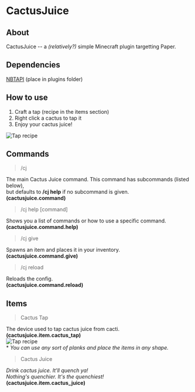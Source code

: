 # CactusJuice

## About

CactusJuice -- a _(relatively?)_ simple Minecraft plugin targetting Paper.

## Dependencies

[NBTAPI](https://www.spigotmc.org/resources/nbt-api.7939/) (place in plugins folder)

## How to use

1. Craft a tap (recipe in the items section)
2. Right click a cactus to tap it
3. Enjoy your cactus juice!

![Tap recipe](https://i.imgur.com/TVTTiLo.png)

## Commands

>/cj

The main Cactus Juice command. This command has subcommands (listed below), \
but defaults to **/cj help** if no subcommand is given. \
**(cactusjuice.command)**

>/cj help [command]

Shows you a list of commands or how to use a specific command. \
**(cactusjuice.command.help)**

>/cj give <item>

Spawns an item and places it in your inventory. \
**(cactusjuice.command.give)**

>/cj reload

Reloads the config. \
**(cactusjuice.command.reload)**

## Items

>Cactus Tap

The device used to tap cactus juice from cacti. \
**(cactusjuice.item.cactus_tap)** \
![Tap recipe](https://i.imgur.com/TVTTiLo.png) \
\* *You can use any sort of planks and place the items in any shape.*

>Cactus Juice

*Drink cactus juice. It'll quench ya!* \
*Nothing's quenchier. It's the quenchiest!* \
**(cactusjuice.item.cactus_juice)**
